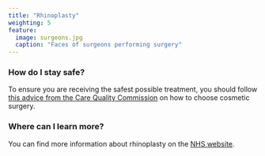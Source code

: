 ```yaml
---
title: "Rhinoplasty"
weighting: 5
feature:
  image: surgeons.jpg
  caption: "Faces of surgeons performing surgery"
---
```


### How do I stay safe?

To ensure you are receiving the safest possible treatment, you should follow [this advice from the Care Quality Commission](http://www.cqc.org.uk/help-advice/help-choosing-care-services/choosing-cosmetic-surgery) on how to choose cosmetic surgery.

### Where can I learn more?

You can find more information about rhinoplasty on the [NHS website](http://www.nhs.uk/Conditions/cosmetic-treatments-guide/Pages/nose-job.aspx).